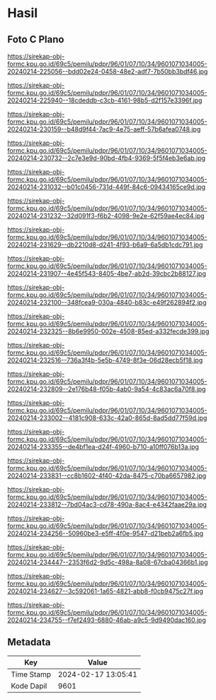 # Hasil

## Foto C Plano

https://sirekap-obj-formc.kpu.go.id/69c5/pemilu/pdpr/96/01/07/10/34/9601071034005-20240214-225056--bdd02e24-0458-48e2-adf7-7b50bb3bdf46.jpg

https://sirekap-obj-formc.kpu.go.id/69c5/pemilu/pdpr/96/01/07/10/34/9601071034005-20240214-225940--18cdeddb-c3cb-4161-98b5-d2f157e3396f.jpg

https://sirekap-obj-formc.kpu.go.id/69c5/pemilu/pdpr/96/01/07/10/34/9601071034005-20240214-230159--b48d9f44-7ac9-4e75-aeff-57b6afea0748.jpg

https://sirekap-obj-formc.kpu.go.id/69c5/pemilu/pdpr/96/01/07/10/34/9601071034005-20240214-230732--2c7e3e9d-90bd-4fb4-9369-5f5f4eb3e6ab.jpg

https://sirekap-obj-formc.kpu.go.id/69c5/pemilu/pdpr/96/01/07/10/34/9601071034005-20240214-231032--b01c0456-731d-449f-84c6-09434165ce9d.jpg

https://sirekap-obj-formc.kpu.go.id/69c5/pemilu/pdpr/96/01/07/10/34/9601071034005-20240214-231232--32d091f3-f6b2-4098-9e2e-62f59ae4ec84.jpg

https://sirekap-obj-formc.kpu.go.id/69c5/pemilu/pdpr/96/01/07/10/34/9601071034005-20240214-231629--db2210d8-d241-4f93-b6a9-6a5db1cdc791.jpg

https://sirekap-obj-formc.kpu.go.id/69c5/pemilu/pdpr/96/01/07/10/34/9601071034005-20240214-231907--4e45f543-8405-4be7-ab2d-39cbc2b88127.jpg

https://sirekap-obj-formc.kpu.go.id/69c5/pemilu/pdpr/96/01/07/10/34/9601071034005-20240214-232100--348fcea9-030a-4840-b83c-e49f262894f2.jpg

https://sirekap-obj-formc.kpu.go.id/69c5/pemilu/pdpr/96/01/07/10/34/9601071034005-20240214-232325--8b6e9950-002e-4508-85ed-a332fecde399.jpg

https://sirekap-obj-formc.kpu.go.id/69c5/pemilu/pdpr/96/01/07/10/34/9601071034005-20240214-232516--736a3f4b-5e5b-4749-8f3e-06d28ecb5f18.jpg

https://sirekap-obj-formc.kpu.go.id/69c5/pemilu/pdpr/96/01/07/10/34/9601071034005-20240214-232809--2e176b48-f05b-4ab0-9a54-4c83ac6a70f8.jpg

https://sirekap-obj-formc.kpu.go.id/69c5/pemilu/pdpr/96/01/07/10/34/9601071034005-20240214-233002--4181c908-633c-42a0-865d-8ad5dd77f59d.jpg

https://sirekap-obj-formc.kpu.go.id/69c5/pemilu/pdpr/96/01/07/10/34/9601071034005-20240214-233355--de4bf1ea-d24f-4960-b710-a10ff076b13a.jpg

https://sirekap-obj-formc.kpu.go.id/69c5/pemilu/pdpr/96/01/07/10/34/9601071034005-20240214-233831--cc8b1602-4f40-42da-8475-c70ba6657982.jpg

https://sirekap-obj-formc.kpu.go.id/69c5/pemilu/pdpr/96/01/07/10/34/9601071034005-20240214-233812--7bd04ac3-cd78-490a-8ac4-e4342faae29a.jpg

https://sirekap-obj-formc.kpu.go.id/69c5/pemilu/pdpr/96/01/07/10/34/9601071034005-20240214-234256--50960be3-e5ff-4f0e-9547-d21beb2a6fb5.jpg

https://sirekap-obj-formc.kpu.go.id/69c5/pemilu/pdpr/96/01/07/10/34/9601071034005-20240214-234447--2353f6d2-9d5c-498a-8a08-67cba04366b1.jpg

https://sirekap-obj-formc.kpu.go.id/69c5/pemilu/pdpr/96/01/07/10/34/9601071034005-20240214-234627--3c592061-1a65-4821-abb8-f0cb9475c27f.jpg

https://sirekap-obj-formc.kpu.go.id/69c5/pemilu/pdpr/96/01/07/10/34/9601071034005-20240214-234755--f7ef2493-6880-46ab-a9c5-9d9490dac160.jpg


## Metadata

| Key        | Value               |
| ---------- | ------------------- |
| Time Stamp | 2024-02-17 13:05:41 |
| Kode Dapil | 9601                |



